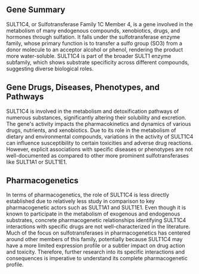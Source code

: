 ## Gene Summary
SULT1C4, or Sulfotransferase Family 1C Member 4, is a gene involved in the metabolism of many endogenous compounds, xenobiotics, drugs, and hormones through sulfation. It falls under the sulfotransferase enzyme family, whose primary function is to transfer a sulfo group (SO3) from a donor molecule to an acceptor alcohol or phenol, rendering the product more water-soluble. SULT1C4 is part of the broader SULT1 enzyme subfamily, which shows substrate specificity across different compounds, suggesting diverse biological roles.

## Gene Drugs, Diseases, Phenotypes, and Pathways
SULT1C4 is involved in the metabolism and detoxification pathways of numerous substances, significantly altering their solubility and excretion. The gene's activity impacts the pharmacokinetics and dynamics of various drugs, nutrients, and xenobiotics. Due to its role in the metabolism of dietary and environmental compounds, variations in the activity of SULT1C4 can influence susceptibility to certain toxicities and adverse drug reactions. However, explicit associations with specific diseases or phenotypes are not well-documented as compared to other more prominent sulfotransferases like SULT1A1 or SULT1E1.

## Pharmacogenetics
In terms of pharmacogenetics, the role of SULT1C4 is less directly established due to relatively less study in comparison to key pharmacogenetic actors such as SULT1A1 and SULT1E1. Even though it is known to participate in the metabolism of exogenous and endogenous substrates, concrete pharmacogenetic relationships identifying SULT1C4 interactions with specific drugs are not well-characterized in the literature. Much of the focus on sulfotransferases in pharmacogenetics has centered around other members of this family, potentially because SULT1C4 may have a more limited expression profile or a subtler impact on drug action and toxicity. Therefore, further research into its specific interactions and consequences is imperative to understand its complete pharmacogenetic profile.